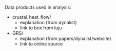 Data products used in analysis:

* crustal_heat_flow/
	* explanation (from dynalist)
	* link to box from luju
* GRS/
	* explanation (from papers/dynalist/website)
	* link to online source